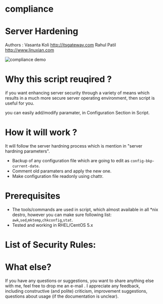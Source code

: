 compliance
==========
# Server Hardening

Authors : 
    Vasanta Koli <http://itsgateway.com>
    Rahul Patil <http://www.linuxian.com>

![compliance demo](https://raw.github.com/rahulinux/compliance/master/screen-shot1.png)

# Why this script reuqired ?

if you want enhancing server security through a variety of means which results in a much more secure 
server operating environment, then script is useful for you.

you can easily add/modify paramater, in Configuration Section in Script. 


# How it will work ?

It will follow the server hardning process which is mention in "server hardning parameters". 
  - Backup of any configuration file which are going to edit as `config-bkp-current-date`. 
  - Comment old paramaters and apply the new one. 
  - Make configuration file readonly using chattr. 

# Prerequisites

  - The tools/commands are used in script, which almost available in all *nix destro, however you can make sure following list:
    `awk`,`sed`,`mktemp`,`chkconfig`,`stat`.
  - Tested and working in RHEL/CentOS 5.x


# List of Security Rules:


  

  
  
# What else?

If you have any questions or suggestions, you want to share anything else with me, feel free to drop me an e-mail . I appreciate any feedback, including constructive (and polite) criticism, improvement suggestions, questions about usage (if the documentation is unclear).


